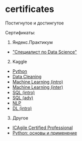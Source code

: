 # certificates
Постигнутое и достингутое

Сертификаты:
1. Яндекс.Практикум
- ["Специалист по Data Science"](https://github.com/dmitriygorlov/certificates/blob/main/Yandex_data-science.pdf)

2. Kaggle
- [Python](https://github.com/dmitriygorlov/certificates/blob/main/kaggle_Python.png)
- [Data Cleaning](https://github.com/dmitriygorlov/certificates/blob/main/kaggle_Data%20Cleaning.png)
- [Machine Learning (intro)](https://github.com/dmitriygorlov/certificates/blob/main/kaggle_Intro%20to%20Machine%20Learning.png)
- [Machine Learning (inter)](https://github.com/dmitriygorlov/certificates/blob/main/kaggle_Intermediate%20Machine%20Learning.png)
- [SQL (intro)](https://github.com/dmitriygorlov/certificates/blob/main/kaggle_SQL_intro.png)
- [SQL (adv)](https://github.com/dmitriygorlov/certificates/blob/main/kaggle_SQL_adv.png)
- [NLP](https://github.com/dmitriygorlov/certificates/blob/main/kaggle_Natural%20Language%20Processing.png)
- [DL (intro)](https://github.com/dmitriygorlov/certificates/blob/main/kaggle_Intro%20to%20Deep%20Learning.png)

3. Другое
- [ICAgile Certified Professional](https://www.icagile.com/credentials/8d00727c-e69a-49bb-b62a-70549c857403#)
- [Python: основы и применение](https://github.com/dmitriygorlov/certificates/blob/main/rus_Stepik_python.pdf)
